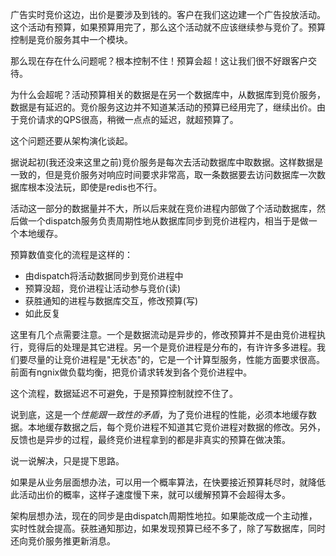 广告实时竞价这边，出价是要涉及到钱的。客户在我们这边建一个广告投放活动。这个活动有预算，如果预算用完了，那么这个活动就不应该继续参与竞价了。预算控制是竞价服务其中一个模块。

那么现在存在什么问题呢？根本控制不住！预算会超！这让我们很不好跟客户交待。

为什么会超呢？活动预算相关的数据是在另一个数据库中，从数据库到竞价服务，数据是有延迟的。竞价服务这边并不知道某活动的预算已经用完了，继续出价。由于竞价请求的QPS很高，稍微一点点的延迟，就超预算了。

这个问题还要从架构演化谈起。

据说起初(我还没来这里之前)竞价服务是每次去活动数据库中取数据。这样数据是一致的，但是竞价服务对响应时间要求非常高，取一条数据要去访问数据库一次数据库根本没法玩，即使是redis也不行。

活动这一部分的数据量并不大，所以后来就在竞价进程内部做了个活动数据库，然后做一个dispatch服务负责周期性地从数据库同步到竞价进程内，相当于是做一个本地缓存。

预算数值变化的流程是这样的：

* 由dispatch将活动数据同步到竞价进程中
* 预算没超，竞价进程让活动参与竞价(读)
* 获胜通知的进程与数据库交互，修改预算(写)
* 如此反复

这里有几个点需要注意。一个是数据流动是异步的，修改预算并不是由竞价进程执行，竞得后的处理是其它进程。另一个是竞价进程是分布的，有许许多多进程。我们要尽量的让竞价进程是"无状态"的，它是一个计算型服务，性能方面要求很高。前面有ngnix做负载均衡，把竞价请求转发到各个竞价进程中。

这个流程，数据延迟不可避免，于是预算控制就控不住了。

说到底，这是一个*性能跟一致性的矛盾*，为了竞价进程的性能，必须本地缓存数据。本地缓存数据之后，每个竞价进程不知道其它竞价进程对数据的修改。另外，反馈也是异步的过程，最终竞价进程拿到的都是非真实的预算在做决策。

说一说解决，只是提下思路。

如果是从业务层面想办法，可以用一个概率算法，在快要接近预算耗尽时，就降低此活动出价的概率，这样子速度慢下来，就可以缓解预算不会超得太多。

架构层想办法，现在的同步是由dispatch周期性地拉。如果能改成一个主动推，实时性就会提高。获胜通知那边，如果发现预算已经不多了，除了写数据库，同时还向竞价服务推更新消息。